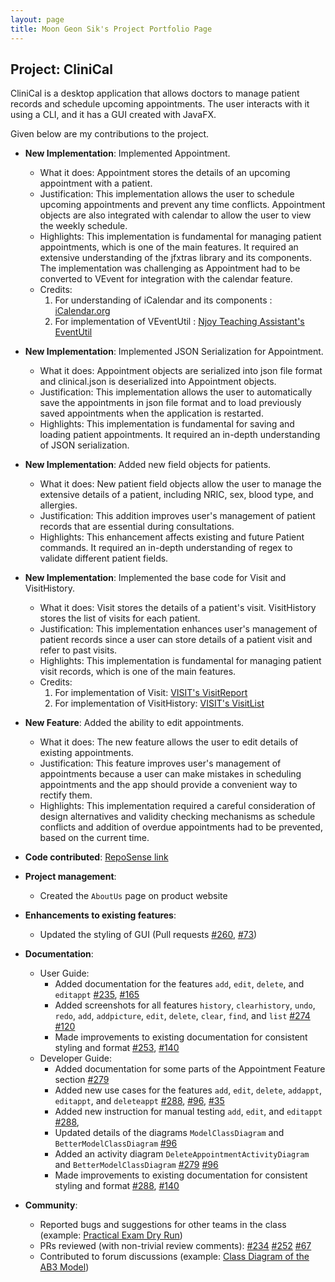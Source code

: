 ```yaml
---
layout: page
title: Moon Geon Sik's Project Portfolio Page
---
```


## Project: CliniCal

CliniCal is a desktop application that allows doctors to manage patient records and schedule upcoming appointments. The user interacts with it using a CLI, and it has a GUI created with JavaFX.

Given below are my contributions to the project.

* **New Implementation**: Implemented Appointment.
  * What it does: Appointment stores the details of an upcoming appointment with a patient.
  * Justification: This implementation allows the user to schedule upcoming appointments and prevent any time conflicts. Appointment objects are also integrated with calendar to allow the user to view the weekly schedule.
  * Highlights: This implementation is fundamental for managing patient appointments, which is one of the main features. It required an extensive understanding of the jfxtras library and its components. The implementation was challenging as Appointment had to be converted to VEvent for integration with the calendar feature.
  * Credits:
    1. For understanding of iCalendar and its components : [iCalendar.org](https://icalendar.org)
    2. For implementation of VEventUtil : [Njoy Teaching Assistant's EventUtil](https://github.com/AY1920S1-CS2103T-W13-2/main/blob/master/src/main/java/seedu/address/commons/util/EventUtil.java)

* **New Implementation**: Implemented JSON Serialization for Appointment.
  * What it does: Appointment objects are serialized into json file format and clinical.json is deserialized into Appointment objects.
  * Justification: This implementation allows the user to automatically save the appointments in json file format and to load previously saved appointments when the application is restarted.
  * Highlights: This implementation is fundamental for saving and loading patient appointments. It required an in-depth understanding of JSON serialization.
  
<div style="page-break-after: always;"></div>
    
* **New Implementation**: Added new field objects for patients.
  * What it does: New patient field objects allow the user to manage the extensive details of a patient, including NRIC, sex, blood type, and allergies.
  * Justification: This addition improves user's management of patient records that are essential during consultations.
  * Highlights: This enhancement affects existing and future Patient commands. It required an in-depth understanding of regex to validate different patient fields.
    
* **New Implementation**: Implemented the base code for Visit and VisitHistory.
  * What it does: Visit stores the details of a patient's visit. VisitHistory stores the list of visits for each patient.
  * Justification: This implementation enhances user's management of patient records since a user can store details of a patient visit and refer to past visits.
  * Highlights: This implementation is fundamental for managing patient visit records, which is one of the main features.
  * Credits:
    1. For implementation of Visit: [VISIT's VisitReport](https://github.com/AY1920S1-CS2103T-F12-2/main/blob/master/src/main/java/unrealunity/visit/model/person/VisitReport.java)
    1. For implementation of VisitHistory: [VISIT's VisitList](https://github.com/AY1920S1-CS2103T-F12-2/main/blob/master/src/main/java/unrealunity/visit/model/person/VisitList.java)
    
* **New Feature**: Added the ability to edit appointments.
  * What it does: The new feature allows the user to edit details of existing appointments.
  * Justification: This feature improves user's management of appointments because a user can make mistakes in scheduling appointments and the app should provide a convenient way to rectify them.
  * Highlights: This implementation required a careful consideration of design alternatives and validity checking mechanisms as schedule conflicts and addition of overdue appointments had to be prevented, based on the current time.

* **Code contributed**: [RepoSense link](https://nus-cs2103-ay2021s1.github.io/tp-dashboard/#breakdown=true&search=gsmoon97)

* **Project management**:
  * Created the `AboutUs` page on product website

* **Enhancements to existing features**:
  * Updated the styling of GUI (Pull requests [\#260](https://github.com/AY2021S1-CS2103T-W11-4/tp/pull/260), [\#73](https://github.com/AY2021S1-CS2103T-W11-4/tp/pull/73))

<div style="page-break-after: always;"></div>

* **Documentation**:
  * User Guide:
    * Added documentation for the features `add`, `edit`, `delete`, and `editappt` [\#235](https://github.com/AY2021S1-CS2103T-W11-4/tp/pull/235), [\#165](https://github.com/AY2021S1-CS2103T-W11-4/tp/pull/165)
    * Added screenshots for all features `history`, `clearhistory`, `undo`, `redo`, `add`, `addpicture`, `edit`, `delete`, `clear`, `find`, and `list` [\#274](https://github.com/AY2021S1-CS2103T-W11-4/tp/pull/274) [\#120](https://github.com/AY2021S1-CS2103T-W11-4/tp/pull/120)
    * Made improvements to existing documentation for consistent styling and format [\#253](https://github.com/AY2021S1-CS2103T-W11-4/tp/pull/253), [\#140](https://github.com/AY2021S1-CS2103T-W11-4/tp/pull/140)
  * Developer Guide:
    * Added documentation for some parts of the Appointment Feature section [\#279](https://github.com/AY2021S1-CS2103T-W11-4/tp/pull/279)
    * Added new use cases for the features `add`, `edit`, `delete`, `addappt`, `editappt`, and `deleteappt` [\#288](https://github.com/AY2021S1-CS2103T-W11-4/tp/pull/288), [\#96](https://github.com/AY2021S1-CS2103T-W11-4/tp/pull/96), [\#35](https://github.com/AY2021S1-CS2103T-W11-4/tp/pull/35)
    * Added new instruction for manual testing `add`, `edit`, and `editappt` [\#288](https://github.com/AY2021S1-CS2103T-W11-4/tp/pull/288),
    * Updated details of the diagrams `ModelClassDiagram` and `BetterModelClassDiagram` [\#96](https://github.com/AY2021S1-CS2103T-W11-4/tp/pull/96)
    * Added an activity diagram `DeleteAppointmentActivityDiagram` and `BetterModelClassDiagram` [\#279](https://github.com/AY2021S1-CS2103T-W11-4/tp/pull/279) [\#96](https://github.com/AY2021S1-CS2103T-W11-4/tp/pull/96)
    * Made improvements to existing documentation for consistent styling and format [\#288](https://github.com/AY2021S1-CS2103T-W11-4/tp/pull/288), [\#140](https://github.com/AY2021S1-CS2103T-W11-4/tp/pull/140)

* **Community**:
  * Reported bugs and suggestions for other teams in the class (example: [Practical Exam Dry Run](https://github.com/gsmoon97/ped/issues))
  * PRs reviewed (with non-trivial review comments): [\#234](https://github.com/AY2021S1-CS2103T-W11-4/tp/pull/234) [\#252](https://github.com/AY2021S1-CS2103T-W11-4/tp/pull/252) [\#67](https://github.com/AY2021S1-CS2103T-W11-4/tp/pull/67)
  * Contributed to forum discussions (example: [Class Diagram of the AB3 Model](https://github.com/nus-cs2103-AY2021S1/forum/issues/398))

